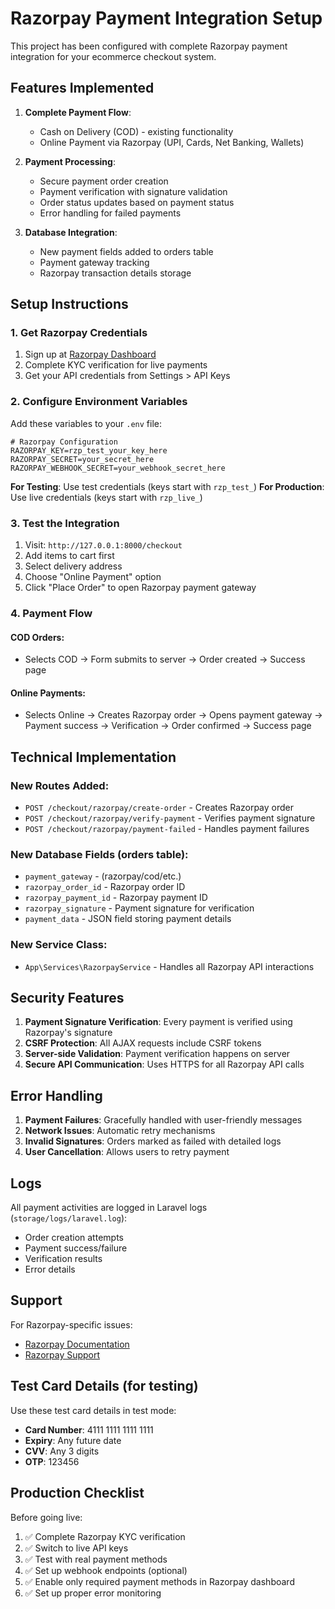 # Razorpay Payment Integration Setup

This project has been configured with complete Razorpay payment integration for your ecommerce checkout system.

## Features Implemented

1. **Complete Payment Flow**:
   - Cash on Delivery (COD) - existing functionality
   - Online Payment via Razorpay (UPI, Cards, Net Banking, Wallets)

2. **Payment Processing**:
   - Secure payment order creation
   - Payment verification with signature validation
   - Order status updates based on payment status
   - Error handling for failed payments

3. **Database Integration**:
   - New payment fields added to orders table
   - Payment gateway tracking
   - Razorpay transaction details storage

## Setup Instructions

### 1. Get Razorpay Credentials

1. Sign up at [Razorpay Dashboard](https://dashboard.razorpay.com/)
2. Complete KYC verification for live payments
3. Get your API credentials from Settings > API Keys

### 2. Configure Environment Variables

Add these variables to your `.env` file:

```env
# Razorpay Configuration
RAZORPAY_KEY=rzp_test_your_key_here
RAZORPAY_SECRET=your_secret_here
RAZORPAY_WEBHOOK_SECRET=your_webhook_secret_here
```

**For Testing**: Use test credentials (keys start with `rzp_test_`)
**For Production**: Use live credentials (keys start with `rzp_live_`)

### 3. Test the Integration

1. Visit: `http://127.0.0.1:8000/checkout`
2. Add items to cart first
3. Select delivery address
4. Choose "Online Payment" option
5. Click "Place Order" to open Razorpay payment gateway

### 4. Payment Flow

#### COD Orders:
- Selects COD → Form submits to server → Order created → Success page

#### Online Payments:
- Selects Online → Creates Razorpay order → Opens payment gateway → Payment success → Verification → Order confirmed → Success page

## Technical Implementation

### New Routes Added:
- `POST /checkout/razorpay/create-order` - Creates Razorpay order
- `POST /checkout/razorpay/verify-payment` - Verifies payment signature
- `POST /checkout/razorpay/payment-failed` - Handles payment failures

### New Database Fields (orders table):
- `payment_gateway` - (razorpay/cod/etc.)
- `razorpay_order_id` - Razorpay order ID
- `razorpay_payment_id` - Razorpay payment ID
- `razorpay_signature` - Payment signature for verification
- `payment_data` - JSON field storing payment details

### New Service Class:
- `App\Services\RazorpayService` - Handles all Razorpay API interactions

## Security Features

1. **Payment Signature Verification**: Every payment is verified using Razorpay's signature
2. **CSRF Protection**: All AJAX requests include CSRF tokens
3. **Server-side Validation**: Payment verification happens on server
4. **Secure API Communication**: Uses HTTPS for all Razorpay API calls

## Error Handling

1. **Payment Failures**: Gracefully handled with user-friendly messages
2. **Network Issues**: Automatic retry mechanisms
3. **Invalid Signatures**: Orders marked as failed with detailed logs
4. **User Cancellation**: Allows users to retry payment

## Logs

All payment activities are logged in Laravel logs (`storage/logs/laravel.log`):
- Order creation attempts
- Payment success/failure
- Verification results
- Error details

## Support

For Razorpay-specific issues:
- [Razorpay Documentation](https://razorpay.com/docs/)
- [Razorpay Support](https://razorpay.com/support/)

## Test Card Details (for testing)

Use these test card details in test mode:
- **Card Number**: 4111 1111 1111 1111
- **Expiry**: Any future date
- **CVV**: Any 3 digits
- **OTP**: 123456

## Production Checklist

Before going live:
1. ✅ Complete Razorpay KYC verification
2. ✅ Switch to live API keys
3. ✅ Test with real payment methods
4. ✅ Set up webhook endpoints (optional)
5. ✅ Enable only required payment methods in Razorpay dashboard
6. ✅ Set up proper error monitoring